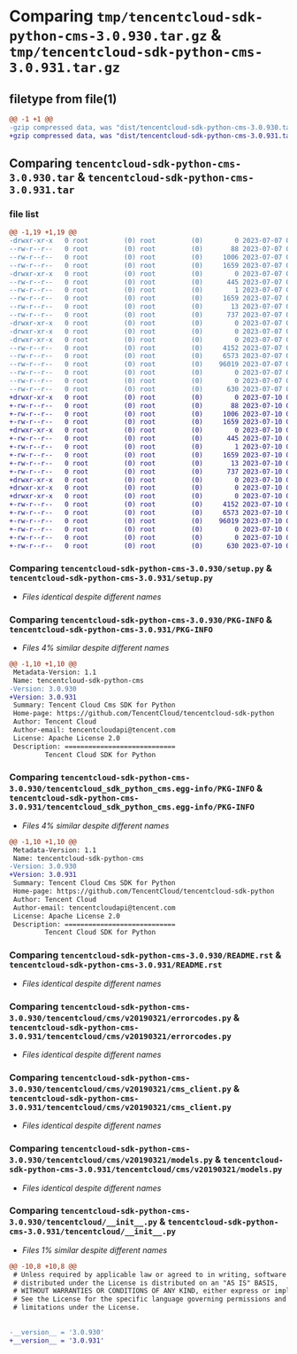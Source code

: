 # Comparing `tmp/tencentcloud-sdk-python-cms-3.0.930.tar.gz` & `tmp/tencentcloud-sdk-python-cms-3.0.931.tar.gz`

## filetype from file(1)

```diff
@@ -1 +1 @@
-gzip compressed data, was "dist/tencentcloud-sdk-python-cms-3.0.930.tar", last modified: Fri Jul  7 00:20:55 2023, max compression
+gzip compressed data, was "dist/tencentcloud-sdk-python-cms-3.0.931.tar", last modified: Mon Jul 10 00:34:31 2023, max compression
```

## Comparing `tencentcloud-sdk-python-cms-3.0.930.tar` & `tencentcloud-sdk-python-cms-3.0.931.tar`

### file list

```diff
@@ -1,19 +1,19 @@
-drwxr-xr-x   0 root         (0) root         (0)        0 2023-07-07 00:20:55.000000 tencentcloud-sdk-python-cms-3.0.930/
--rw-r--r--   0 root         (0) root         (0)       88 2023-07-07 00:20:55.000000 tencentcloud-sdk-python-cms-3.0.930/setup.cfg
--rw-r--r--   0 root         (0) root         (0)     1006 2023-07-07 00:20:55.000000 tencentcloud-sdk-python-cms-3.0.930/setup.py
--rw-r--r--   0 root         (0) root         (0)     1659 2023-07-07 00:20:55.000000 tencentcloud-sdk-python-cms-3.0.930/PKG-INFO
-drwxr-xr-x   0 root         (0) root         (0)        0 2023-07-07 00:20:55.000000 tencentcloud-sdk-python-cms-3.0.930/tencentcloud_sdk_python_cms.egg-info/
--rw-r--r--   0 root         (0) root         (0)      445 2023-07-07 00:20:55.000000 tencentcloud-sdk-python-cms-3.0.930/tencentcloud_sdk_python_cms.egg-info/SOURCES.txt
--rw-r--r--   0 root         (0) root         (0)        1 2023-07-07 00:20:55.000000 tencentcloud-sdk-python-cms-3.0.930/tencentcloud_sdk_python_cms.egg-info/dependency_links.txt
--rw-r--r--   0 root         (0) root         (0)     1659 2023-07-07 00:20:55.000000 tencentcloud-sdk-python-cms-3.0.930/tencentcloud_sdk_python_cms.egg-info/PKG-INFO
--rw-r--r--   0 root         (0) root         (0)       13 2023-07-07 00:20:55.000000 tencentcloud-sdk-python-cms-3.0.930/tencentcloud_sdk_python_cms.egg-info/top_level.txt
--rw-r--r--   0 root         (0) root         (0)      737 2023-07-07 00:20:55.000000 tencentcloud-sdk-python-cms-3.0.930/README.rst
-drwxr-xr-x   0 root         (0) root         (0)        0 2023-07-07 00:20:55.000000 tencentcloud-sdk-python-cms-3.0.930/tencentcloud/
-drwxr-xr-x   0 root         (0) root         (0)        0 2023-07-07 00:20:55.000000 tencentcloud-sdk-python-cms-3.0.930/tencentcloud/cms/
-drwxr-xr-x   0 root         (0) root         (0)        0 2023-07-07 00:20:55.000000 tencentcloud-sdk-python-cms-3.0.930/tencentcloud/cms/v20190321/
--rw-r--r--   0 root         (0) root         (0)     4152 2023-07-07 00:20:55.000000 tencentcloud-sdk-python-cms-3.0.930/tencentcloud/cms/v20190321/errorcodes.py
--rw-r--r--   0 root         (0) root         (0)     6573 2023-07-07 00:20:55.000000 tencentcloud-sdk-python-cms-3.0.930/tencentcloud/cms/v20190321/cms_client.py
--rw-r--r--   0 root         (0) root         (0)    96019 2023-07-07 00:20:55.000000 tencentcloud-sdk-python-cms-3.0.930/tencentcloud/cms/v20190321/models.py
--rw-r--r--   0 root         (0) root         (0)        0 2023-07-07 00:20:55.000000 tencentcloud-sdk-python-cms-3.0.930/tencentcloud/cms/v20190321/__init__.py
--rw-r--r--   0 root         (0) root         (0)        0 2023-07-07 00:20:55.000000 tencentcloud-sdk-python-cms-3.0.930/tencentcloud/cms/__init__.py
--rw-r--r--   0 root         (0) root         (0)      630 2023-07-07 00:20:55.000000 tencentcloud-sdk-python-cms-3.0.930/tencentcloud/__init__.py
+drwxr-xr-x   0 root         (0) root         (0)        0 2023-07-10 00:34:31.000000 tencentcloud-sdk-python-cms-3.0.931/
+-rw-r--r--   0 root         (0) root         (0)       88 2023-07-10 00:34:31.000000 tencentcloud-sdk-python-cms-3.0.931/setup.cfg
+-rw-r--r--   0 root         (0) root         (0)     1006 2023-07-10 00:34:31.000000 tencentcloud-sdk-python-cms-3.0.931/setup.py
+-rw-r--r--   0 root         (0) root         (0)     1659 2023-07-10 00:34:31.000000 tencentcloud-sdk-python-cms-3.0.931/PKG-INFO
+drwxr-xr-x   0 root         (0) root         (0)        0 2023-07-10 00:34:31.000000 tencentcloud-sdk-python-cms-3.0.931/tencentcloud_sdk_python_cms.egg-info/
+-rw-r--r--   0 root         (0) root         (0)      445 2023-07-10 00:34:31.000000 tencentcloud-sdk-python-cms-3.0.931/tencentcloud_sdk_python_cms.egg-info/SOURCES.txt
+-rw-r--r--   0 root         (0) root         (0)        1 2023-07-10 00:34:31.000000 tencentcloud-sdk-python-cms-3.0.931/tencentcloud_sdk_python_cms.egg-info/dependency_links.txt
+-rw-r--r--   0 root         (0) root         (0)     1659 2023-07-10 00:34:31.000000 tencentcloud-sdk-python-cms-3.0.931/tencentcloud_sdk_python_cms.egg-info/PKG-INFO
+-rw-r--r--   0 root         (0) root         (0)       13 2023-07-10 00:34:31.000000 tencentcloud-sdk-python-cms-3.0.931/tencentcloud_sdk_python_cms.egg-info/top_level.txt
+-rw-r--r--   0 root         (0) root         (0)      737 2023-07-10 00:34:31.000000 tencentcloud-sdk-python-cms-3.0.931/README.rst
+drwxr-xr-x   0 root         (0) root         (0)        0 2023-07-10 00:34:31.000000 tencentcloud-sdk-python-cms-3.0.931/tencentcloud/
+drwxr-xr-x   0 root         (0) root         (0)        0 2023-07-10 00:34:31.000000 tencentcloud-sdk-python-cms-3.0.931/tencentcloud/cms/
+drwxr-xr-x   0 root         (0) root         (0)        0 2023-07-10 00:34:31.000000 tencentcloud-sdk-python-cms-3.0.931/tencentcloud/cms/v20190321/
+-rw-r--r--   0 root         (0) root         (0)     4152 2023-07-10 00:34:31.000000 tencentcloud-sdk-python-cms-3.0.931/tencentcloud/cms/v20190321/errorcodes.py
+-rw-r--r--   0 root         (0) root         (0)     6573 2023-07-10 00:34:31.000000 tencentcloud-sdk-python-cms-3.0.931/tencentcloud/cms/v20190321/cms_client.py
+-rw-r--r--   0 root         (0) root         (0)    96019 2023-07-10 00:34:31.000000 tencentcloud-sdk-python-cms-3.0.931/tencentcloud/cms/v20190321/models.py
+-rw-r--r--   0 root         (0) root         (0)        0 2023-07-10 00:34:31.000000 tencentcloud-sdk-python-cms-3.0.931/tencentcloud/cms/v20190321/__init__.py
+-rw-r--r--   0 root         (0) root         (0)        0 2023-07-10 00:34:31.000000 tencentcloud-sdk-python-cms-3.0.931/tencentcloud/cms/__init__.py
+-rw-r--r--   0 root         (0) root         (0)      630 2023-07-10 00:34:31.000000 tencentcloud-sdk-python-cms-3.0.931/tencentcloud/__init__.py
```

### Comparing `tencentcloud-sdk-python-cms-3.0.930/setup.py` & `tencentcloud-sdk-python-cms-3.0.931/setup.py`

 * *Files identical despite different names*

### Comparing `tencentcloud-sdk-python-cms-3.0.930/PKG-INFO` & `tencentcloud-sdk-python-cms-3.0.931/PKG-INFO`

 * *Files 4% similar despite different names*

```diff
@@ -1,10 +1,10 @@
 Metadata-Version: 1.1
 Name: tencentcloud-sdk-python-cms
-Version: 3.0.930
+Version: 3.0.931
 Summary: Tencent Cloud Cms SDK for Python
 Home-page: https://github.com/TencentCloud/tencentcloud-sdk-python
 Author: Tencent Cloud
 Author-email: tencentcloudapi@tencent.com
 License: Apache License 2.0
 Description: ============================
         Tencent Cloud SDK for Python
```

### Comparing `tencentcloud-sdk-python-cms-3.0.930/tencentcloud_sdk_python_cms.egg-info/PKG-INFO` & `tencentcloud-sdk-python-cms-3.0.931/tencentcloud_sdk_python_cms.egg-info/PKG-INFO`

 * *Files 4% similar despite different names*

```diff
@@ -1,10 +1,10 @@
 Metadata-Version: 1.1
 Name: tencentcloud-sdk-python-cms
-Version: 3.0.930
+Version: 3.0.931
 Summary: Tencent Cloud Cms SDK for Python
 Home-page: https://github.com/TencentCloud/tencentcloud-sdk-python
 Author: Tencent Cloud
 Author-email: tencentcloudapi@tencent.com
 License: Apache License 2.0
 Description: ============================
         Tencent Cloud SDK for Python
```

### Comparing `tencentcloud-sdk-python-cms-3.0.930/README.rst` & `tencentcloud-sdk-python-cms-3.0.931/README.rst`

 * *Files identical despite different names*

### Comparing `tencentcloud-sdk-python-cms-3.0.930/tencentcloud/cms/v20190321/errorcodes.py` & `tencentcloud-sdk-python-cms-3.0.931/tencentcloud/cms/v20190321/errorcodes.py`

 * *Files identical despite different names*

### Comparing `tencentcloud-sdk-python-cms-3.0.930/tencentcloud/cms/v20190321/cms_client.py` & `tencentcloud-sdk-python-cms-3.0.931/tencentcloud/cms/v20190321/cms_client.py`

 * *Files identical despite different names*

### Comparing `tencentcloud-sdk-python-cms-3.0.930/tencentcloud/cms/v20190321/models.py` & `tencentcloud-sdk-python-cms-3.0.931/tencentcloud/cms/v20190321/models.py`

 * *Files identical despite different names*

### Comparing `tencentcloud-sdk-python-cms-3.0.930/tencentcloud/__init__.py` & `tencentcloud-sdk-python-cms-3.0.931/tencentcloud/__init__.py`

 * *Files 1% similar despite different names*

```diff
@@ -10,8 +10,8 @@
 # Unless required by applicable law or agreed to in writing, software
 # distributed under the License is distributed on an "AS IS" BASIS,
 # WITHOUT WARRANTIES OR CONDITIONS OF ANY KIND, either express or implied.
 # See the License for the specific language governing permissions and
 # limitations under the License.
 
 
-__version__ = '3.0.930'
+__version__ = '3.0.931'
```

